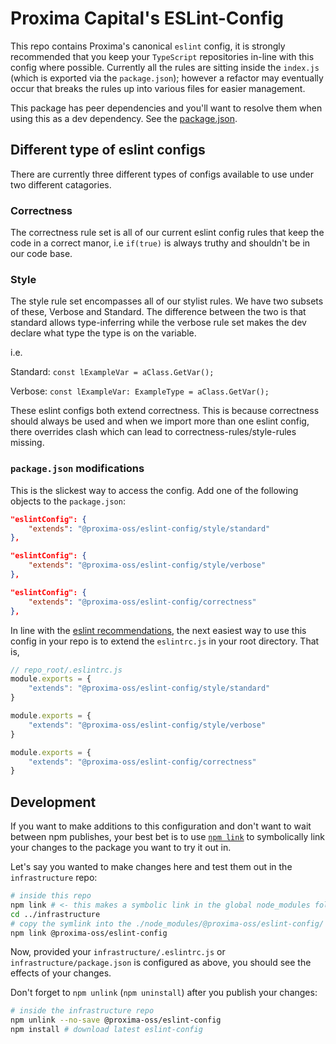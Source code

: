 # Proxima Capital's ESLint-Config

This repo contains Proxima's canonical `eslint` config, it is strongly
recommended that you keep your `TypeScript` repositories in-line with
this config where possible. Currently all the rules are sitting inside
the `index.js` (which is exported via the `package.json`); however a
refactor may eventually occur that breaks the rules up into various files
for easier management.

This package has peer dependencies and you'll want to resolve them when
using this as a dev dependency.
See the [package.json](https://github.com/proximacapital/typescript-template/blob/dev/package.json).

## Different type of eslint configs

There are currently three different types of configs available to use under two
different catagories.

### Correctness

The correctness rule set is all of our current eslint config rules that keep the
code in a correct manor, i.e `if(true)` is always truthy and shouldn't be in our
 code base.

### Style

The style rule set encompasses all of our stylist rules. We have two subsets of
these, Verbose and Standard. The difference between the two is that standard allows
type-inferring while the verbose rule set makes the dev declare what type the type
is on the variable.

i.e.

Standard: `const lExampleVar = aClass.GetVar();`

Verbose: `const lExampleVar: ExampleType = aClass.GetVar();`

These eslint configs both extend correctness. This is because correctness should
always be used and when we import more than one eslint config, there overrides
clash which can lead to correctness-rules/style-rules missing.

### `package.json` modifications

This is the slickest way to access the config. Add one of the following objects
to the `package.json`:

```json
"eslintConfig": {
    "extends": "@proxima-oss/eslint-config/style/standard"
},

"eslintConfig": {
    "extends": "@proxima-oss/eslint-config/style/verbose"
},

"eslintConfig": {
    "extends": "@proxima-oss/eslint-config/correctness"
},
```

In line with the [eslint recommendations](https://eslint.org/docs/developer-guide/shareable-configs),
the next easiest way to use this config in your repo is to extend the `eslintrc.js`
in your root directory. That is,

```js
// repo_root/.eslintrc.js
module.exports = {
    "extends": "@proxima-oss/eslint-config/style/standard"
}

module.exports = {
    "extends": "@proxima-oss/eslint-config/style/verbose"
}

module.exports = {
    "extends": "@proxima-oss/eslint-config/correctness"
}
```

## Development

If you want to make additions to this configuration and don't want to wait between
npm publishes, your best bet is to use [`npm link`](https://medium.com/dailyjs/how-to-use-npm-link-7375b6219557)
to symbolically link your changes to the package you want to try it out in.

Let's say you wanted to make changes here and test them out in the
`infrastructure` repo:

```bash
# inside this repo
npm link # <- this makes a symbolic link in the global node_modules folder
cd ../infrastructure
# copy the symlink into the ./node_modules/@proxima-oss/eslint-config/
npm link @proxima-oss/eslint-config
```

Now, provided your `infrastructure/.eslintrc.js` or `infrastructure/package.json`
is configured as above, you should see the effects of your changes.

Don't forget to `npm unlink` (`npm uninstall`) after you publish your changes:

```bash
# inside the infrastructure repo
npm unlink --no-save @proxima-oss/eslint-config
npm install # download latest eslint-config
```

